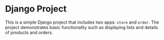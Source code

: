 # Django Project

This is a simple Django project that includes two apps: `store` and `order`.
The project demonstrates basic functionality such as displaying lists and details
of products and orders.
